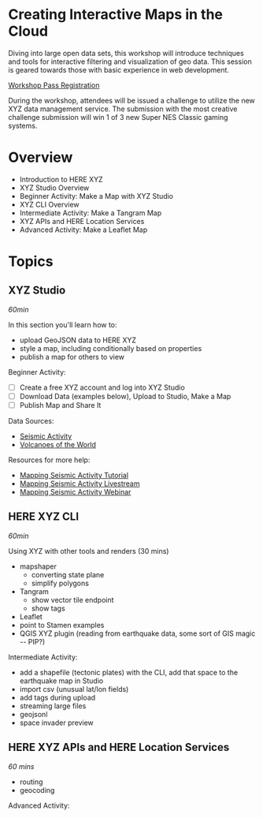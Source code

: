 
# Creating Interactive Maps in the Cloud

Diving into large open data sets, this workshop will introduce techniques and
tools for interactive filtering and visualization of geo data. This session is
geared towards those with basic experience in web development.

[Workshop Pass Registration](https://ti.to/foss4g-na-2019/foss4g-na-2019-san-diego/with/fawgwk87gpu)

During the workshop, attendees will be issued a challenge to utilize the new
XYZ data management service. The submission with the most creative challenge
submission will win 1 of 3 new Super NES Classic gaming systems.

# Overview

- Introduction to HERE XYZ
- XYZ Studio Overview
- Beginner Activity: Make a Map with XYZ Studio
- XYZ CLI Overview
- Intermediate Activity: Make a Tangram Map
- XYZ APIs and HERE Location Services
- Advanced Activity: Make a Leaflet Map

# Topics

## XYZ Studio

*60min*

In this section you'll learn how to:

- upload GeoJSON data to HERE XYZ
- style a map, including conditionally based on properties
- publish a map for others to view

Beginner Activity: 

- [ ] Create a free XYZ account and log into XYZ Studio 
- [ ] Download Data (examples below), Upload to Studio, Make a Map 
- [ ] Publish Map and Share It

Data Sources:

- [Seismic Activity](https://earthquake.usgs.gov/earthquakes/feed/v1.0/geojson.php) 
- [Volcanoes of the World](https://earthworks.stanford.edu/catalog/harvard-glb-volc) 

Resources for more help: 

- [Mapping Seismic Activity Tutorial](https://codelabs.here.xyz/tutorial/05-Mapping-Seismic-Activity#0) 
- [Mapping Seismic Activity Livestream](https://www.twitch.tv/videos/408122281) 
- [Mapping Seismic Activity Webinar](https://youtu.be/KUwLu1Wnlis) 

## HERE XYZ CLI

*60min*

Using XYZ with other tools and renders (30 mins)

- mapshaper
  - converting state plane
  - simplify polygons
- Tangram
  - show vector tile endpoint
  - show tags
- Leaflet
- point to Stamen examples
- QGIS XYZ plugin (reading from earthquake data, some sort of GIS magic -- PIP?)

Intermediate Activity:
- add a shapefile (tectonic plates) with the CLI, add that space to the earthquake map in Studio
- import csv (unusual lat/lon fields)
- add tags during upload
- streaming large files
- geojsonl 
- space invader preview

## HERE XYZ APIs and HERE Location Services

*60 mins*

- routing
- geocoding

Advanced Activity:


